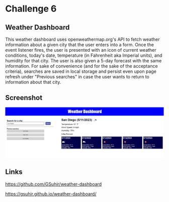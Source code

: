 # Challenge 6

## Weather Dashboard

This weather dashboard uses openweathermap.org's API to fetch weather information about a given city that the user enters into a form.  Once the event listener fires, the user is presented with an icon of current weather conditions, today's date, temperature (in Fahrenheit aka Imperial units), and humidity for that city.  The user is also given a 5-day forecast with the same information.  For sake of convenience (and for the sake of the acceptance criteria), searches are saved in local storage and persist even upon page refresh under "Previous searches" in case the user wants to return to information about that city.

## Screenshot

![Alt text](Assets/Weather-dashboard-screenshot.JPG)

## Links

https://github.com/GSuhir/weather-dashboard

https://gsuhir.github.io/weather-dashboard/
